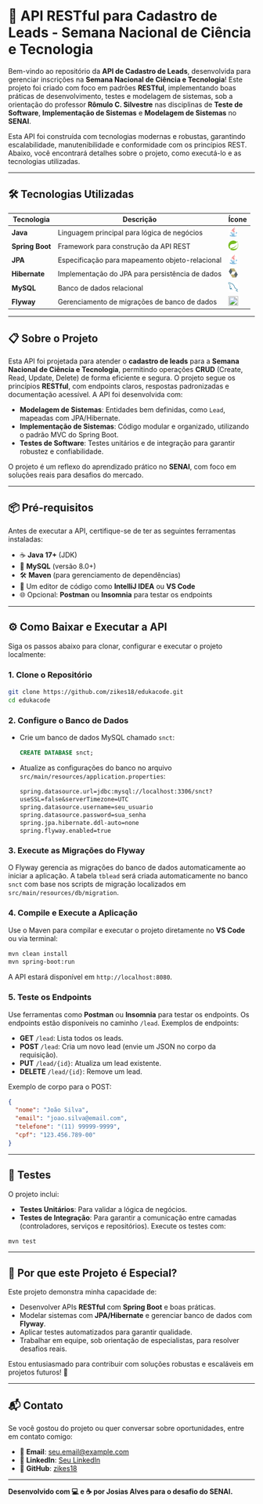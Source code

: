 # 🚀 API RESTful para Cadastro de Leads - Semana Nacional de Ciência e Tecnologia

Bem-vindo ao repositório da **API de Cadastro de Leads**, desenvolvida para gerenciar inscrições na **Semana Nacional de Ciência e Tecnologia**! Este projeto foi criado com foco em padrões **RESTful**, implementando boas práticas de desenvolvimento, testes e modelagem de sistemas, sob a orientação do professor **Rômulo C. Silvestre** nas disciplinas de **Teste de Software**, **Implementação de Sistemas** e **Modelagem de Sistemas** no **SENAI**.

Esta API foi construída com tecnologias modernas e robustas, garantindo escalabilidade, manutenibilidade e conformidade com os princípios REST. Abaixo, você encontrará detalhes sobre o projeto, como executá-lo e as tecnologias utilizadas.

---

## 🛠️ Tecnologias Utilizadas

| Tecnologia | Descrição | Ícone |
|------------|-----------|-------|
| **Java**   | Linguagem principal para lógica de negócios | <img src="https://raw.githubusercontent.com/devicons/devicon/master/icons/java/java-original.svg" width="20" height="20"/> |
| **Spring Boot** | Framework para construção da API REST | <img src="https://raw.githubusercontent.com/devicons/devicon/master/icons/spring/spring-original.svg" width="20" height="20"/> |
| **JPA**    | Especificação para mapeamento objeto-relacional | <img src="https://raw.githubusercontent.com/devicons/devicon/master/icons/java/java-original.svg" width="20" height="20"/> |
| **Hibernate** | Implementação do JPA para persistência de dados | <img src="https://raw.githubusercontent.com/devicons/devicon/master/icons/hibernate/hibernate-original.svg" width="20" height="20"/> |
| **MySQL**  | Banco de dados relacional | <img src="https://raw.githubusercontent.com/devicons/devicon/master/icons/mysql/mysql-original.svg" width="20" height="20"/> |
| **Flyway** | Gerenciamento de migrações de banco de dados | <img src="https://flywaydb.org/assets/logo/flyway-logo.png" width="20" height="20"/> |

---

## 📋 Sobre o Projeto

Esta API foi projetada para atender o **cadastro de leads** para a **Semana Nacional de Ciência e Tecnologia**, permitindo operações **CRUD** (Create, Read, Update, Delete) de forma eficiente e segura. O projeto segue os princípios **RESTful**, com endpoints claros, respostas padronizadas e documentação acessível. A API foi desenvolvida com:

- **Modelagem de Sistemas**: Entidades bem definidas, como `Lead`, mapeadas com JPA/Hibernate.
- **Implementação de Sistemas**: Código modular e organizado, utilizando o padrão MVC do Spring Boot.
- **Testes de Software**: Testes unitários e de integração para garantir robustez e confiabilidade.

O projeto é um reflexo do aprendizado prático no **SENAI**, com foco em soluções reais para desafios do mercado.

---

## 📦 Pré-requisitos

Antes de executar a API, certifique-se de ter as seguintes ferramentas instaladas:

- ☕ **Java 17+** (JDK)
- 🐬 **MySQL** (versão 8.0+)
- 🛠️ **Maven** (para gerenciamento de dependências)
- 📝 Um editor de código como **IntelliJ IDEA** ou **VS Code**
- 🌐 Opcional: **Postman** ou **Insomnia** para testar os endpoints

---

## ⚙️ Como Baixar e Executar a API

Siga os passos abaixo para clonar, configurar e executar o projeto localmente:

### 1. Clone o Repositório
```bash
git clone https://github.com/zikes18/edukacode.git
cd edukacode
```

### 2. Configure o Banco de Dados
- Crie um banco de dados MySQL chamado `snct`:
  ```sql
  CREATE DATABASE snct;
  ```
- Atualize as configurações do banco no arquivo `src/main/resources/application.properties`:
  ```properties
  spring.datasource.url=jdbc:mysql://localhost:3306/snct?useSSL=false&serverTimezone=UTC
  spring.datasource.username=seu_usuario
  spring.datasource.password=sua_senha
  spring.jpa.hibernate.ddl-auto=none
  spring.flyway.enabled=true
  ```

### 3. Execute as Migrações do Flyway
O Flyway gerencia as migrações do banco de dados automaticamente ao iniciar a aplicação. A tabela `tblead` será criada automaticamente no banco `snct` com base nos scripts de migração localizados em `src/main/resources/db/migration`.

### 4. Compile e Execute a Aplicação
Use o Maven para compilar e executar o projeto diretamente no **VS Code** ou via terminal:
```bash
mvn clean install
mvn spring-boot:run
```
A API estará disponível em `http://localhost:8080`.

### 5. Teste os Endpoints
Use ferramentas como **Postman** ou **Insomnia** para testar os endpoints. Os endpoints estão disponíveis no caminho `/lead`. Exemplos de endpoints:
- **GET** `/lead`: Lista todos os leads.
- **POST** `/lead`: Cria um novo lead (envie um JSON no corpo da requisição).
- **PUT** `/lead/{id}`: Atualiza um lead existente.
- **DELETE** `/lead/{id}`: Remove um lead.

Exemplo de corpo para o POST:
```json
{
  "nome": "João Silva",
  "email": "joao.silva@email.com",
  "telefone": "(11) 99999-9999",
  "cpf": "123.456.789-00"
}
```

---

## 🧪 Testes

O projeto inclui:
- **Testes Unitários**: Para validar a lógica de negócios.
- **Testes de Integração**: Para garantir a comunicação entre camadas (controladores, serviços e repositórios).
Execute os testes com:
```bash
mvn test
```

---

## 🌟 Por que este Projeto é Especial?

Este projeto demonstra minha capacidade de:
- Desenvolver APIs **RESTful** com **Spring Boot** e boas práticas.
- Modelar sistemas com **JPA/Hibernate** e gerenciar banco de dados com **Flyway**.
- Aplicar testes automatizados para garantir qualidade.
- Trabalhar em equipe, sob orientação de especialistas, para resolver desafios reais.

Estou entusiasmado para contribuir com soluções robustas e escaláveis em projetos futuros! 🚀

---

## 📬 Contato

Se você gostou do projeto ou quer conversar sobre oportunidades, entre em contato comigo:

- 📧 **Email**: seu.email@example.com
- 💼 **LinkedIn**: [Seu LinkedIn](#)
- 🐙 **GitHub**: [zikes18](https://github.com/zikes18)

---

**Desenvolvido com 💻 e ☕ por Josias Alves para o desafio do SENAI.**